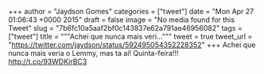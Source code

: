 
+++
author = "Jaydson Gomes"
categories = ["tweet"]
date = "Mon Apr 27 01:06:43 +0000 2015"
draft = false
image = "No media found for this Tweet"
slug = "7b6fc10a5aaf2bf0c143837e62a791ae46956082"
tags = ["tweet"]
title = """Achei que nunca mais veri..."""
tweet = true
tweet_url = "https://twitter.com/jaydson/status/592495054352228352"
+++
Achei que nunca mais veria o Lemmy, mas ta aí! Quinta-feira!!! http://t.co/93WDKirBC3

